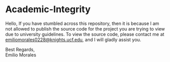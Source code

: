 # Academic-Integrity
Hello, 
If you have stumbled across this repository, then it is because I am not allowed to publish the source code for the project you are trying to view due to university guidelines.
To view the source code, please contact me at emiliomorales0228@knights.ucf.edu, and I will gladly assist you. <br />

Best Regards,<br />
Emilio Morales
